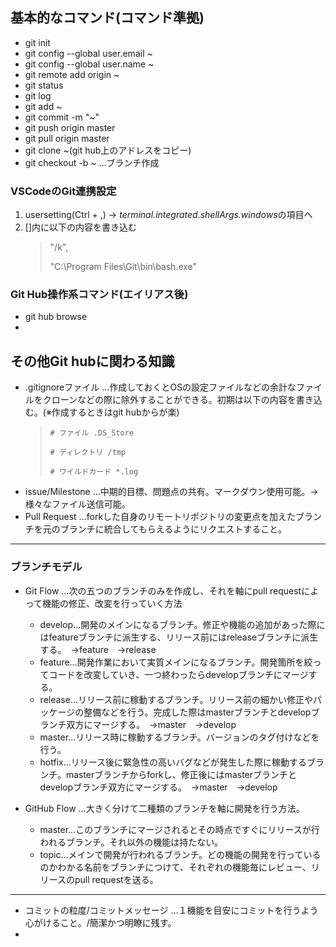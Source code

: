 ## 基本的なコマンド(コマンド準拠)

* git init
* git config --global user.email ~
* git config --global user.name ~
* git remote add origin ~
* git status
* git log
* git add ~
* git commit -m "~"
* git push origin master
* git pull origin master
* git clone ~(git hub上のアドレスをコピー)
* git checkout -b ~ …ブランチ作成

### VSCodeのGit連携設定
1. usersetting(Ctrl + ,) → *terminal.integrated.shellArgs.windows*の項目へ
2. []内に以下の内容を書き込む
    >"/k",
    >
    >"C:\\Program Files\\Git\\bin\\bash.exe"
    
### Git Hub操作系コマンド(エイリアス後)
* git hub browse
* 

## その他Git hubに関わる知識

* .gitignoreファイル
    …作成しておくとOSの設定ファイルなどの余計なファイルをクローンなどの際に除外することができる。初期は以下の内容を書き込む。(※作成するときはgit hubからが楽)
    > `# ファイル .DS_Store`
    > 
    > `# ディレクトリ /tmp`
    > 
    > `# ワイルドカード *.log`
* issue/Milestone
    …中期的目標、問題点の共有。マークダウン使用可能。→様々なファイル送信可能。
* Pull Request
    …forkした自身のリモートリポジトリの変更点を加えたブランチを元のブランチに統合してもらえるようにリクエストすること。

---
### ブランチモデル

* Git Flow
    …次の五つのブランチのみを作成し、それを軸にpull requestによって機能の修正、改変を行っていく方法
    * develop…開発のメインになるブランチ。修正や機能の追加があった際にはfeatureブランチに派生する、リリース前にはreleaseブランチに派生する。　→feature　→release
    * feature…開発作業において実質メインになるブランチ。開発箇所を絞ってコードを改変していき、一つ終わったらdevelopブランチにマージする。
    * release…リリース前に稼動するブランチ。リリース前の細かい修正やパッケージの整備などを行う。完成した際はmasterブランチとdevelopブランチ双方にマージする。　→master　→develop
    * master…リリース時に稼動するブランチ。バージョンのタグ付けなどを行う。
    * hotfix…リリース後に緊急性の高いバグなどが発生した際に稼動するブランチ。masterブランチからforkし、修正後にはmasterブランチとdevelopブランチ双方にマージする。　→master　→develop

* GitHub Flow
    …大きく分けて二種類のブランチを軸に開発を行う方法。
    * master…このブランチにマージされるとその時点ですぐにリリースが行われるブランチ。それ以外の機能は持たない。
    * topic…メインで開発が行われるブランチ。どの機能の開発を行っているのかわかる名前をブランチにつけて、それぞれの機能毎にレビュー、リリースのpull requestを送る。
---

* コミットの粒度/コミットメッセージ
    …１機能を目安にコミットを行うよう心がけること。/簡潔かつ明瞭に残す。
* 
